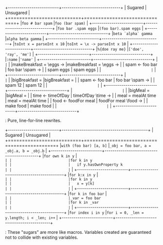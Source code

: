 +--------------------------+------------------------------+
| Sugared                  | Unsugared                    |
+==========================+==============================+
|`foo # bar spam`          |`foo (bar spam)`              |
+--------------------------+------------------------------+
|`foo bar .spam eggs`      |`(foo bar).spam eggs`         |
+--------------------------+------------------------------+
|``beta `alpha` gamma``    |`alpha beta gamma`            |
+--------------------------+------------------------------+
|`toInt x = parseInt x 10` |`toInt = \x -> parseInt x 10` |
+--------------------------+------------------------------+
|`%{doe ray me}`           |`['doe', 'ray', 'me']`        |
+--------------------------+------------------------------+
|`:name`                   |`'name'`                      |
+--------------------------+------------------------------+
|```                       |```                           |
|makeBreakfast = \eggs ->  |makeBreakfast = \eggs ->      |
|   spam <- foo bar        |   foo bar \spam ->           |
|   spam eggs              |      spam eggs               |
|```                       |```                           |
+--------------------------+------------------------------+
|```                       |```                           |
|bigBreakfast =            |bigBreakfast =                |
|   spam <- foo bar        |   foo bar \spam ->           |
|   spam 12                |      spam 12                 |
|```                       |```                           |
+--------------------------+------------------------------+
|```                       |```                           |
|bigMeal =                 |bigMeal =                     |
|   time <- timeOfDay      |   timeOfDay \time ->         |
|   meal = mealAt time     |      meal = mealAt time      |
|   food <- foodFor meal   |      foodFor meal \food ->   |
|   make food              |         make food            |
|```                       |```                           |
+--------------------------+------------------------------+

: Pure, line-for-line rewrites.

+--------------------------+--------------------------------------------+
| Sugared                  | Unsugared                                  |
+==========================+============================================+
|`with (foo bar) [a, b]`   |`_obj = foo bar, a = _obj.a, b = _obj.b`    |
+--------------------------+--------------------------------------------+
|`for own k in y`          |```                                         |
|                          |for k in y                                  |
|                          |   if y.hasOwnProperty k                    |
|                          |```                                         |
+--------------------------+--------------------------------------------+
|`for k:x in y`            |```                                         |
|                          |for k in y                                  |
|                          |   x = y[k]                                 |
|                          |```                                         |
+--------------------------+--------------------------------------------+
|`for k in foo bar`        |```                                         |
|                          |_var = foo bar                              |
|                          |for k in _var                               |
|                          |```                                         |
+--------------------------+--------------------------------------------+
|`for index i in y`        |`for i = 0, _len = y.length; i < _len; i++` |
+--------------------------+--------------------------------------------+

: These "sugars" are more like macros. Variables created are
guaranteed not to collide with existing variables.

